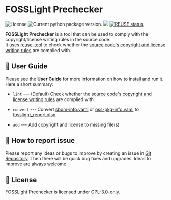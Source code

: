 <!--
Copyright (c) 2021 LG Electronics
SPDX-License-Identifier: GPL-3.0-only
 -->
# FOSSLight Prechecker

<img src="https://img.shields.io/pypi/l/fosslight-prechecker" alt="License" /> <img src="https://img.shields.io/pypi/v/fosslight_prechecker" alt="Current python package version." /> <img src="https://img.shields.io/pypi/pyversions/fosslight_prechecker" /> [![REUSE status](https://api.reuse.software/badge/github.com/fosslight/fosslight_prechecker)](https://api.reuse.software/info/github.com/fosslight/fosslight_prechecker)

**FOSSLight Prechecker** is a tool that can be used to comply with the copyright/license writing rules in the source code.     
It uses [reuse-tool][ret] to check whether the [source code's copyright and license writing rules][rule] are complied with.

[ret]: https://github.com/fsfe/reuse-tool
[rule]: https://opensource.lge.com/guide/19

## 📖 User Guide
Please see the [**User Guide**](https://fosslight.org/fosslight-guide-en/scanner/1_prechecker.html) for more information on how to install and run it.    
Here a short summary:    

- `lint` --- (Default) Check whether the [source code's copyright and license writing rules][rule] are complied with.

- `convert` --- Convert [sbom-info.yaml](https://github.com/fosslight/fosslight_prechecker/blob/main/tests/convert/sbom-info.yaml) or [oss-pkg-info.yaml](https://github.com/fosslight/fosslight_prechecker/blob/main/tests/convert/oss-pkg-info.yaml) to [fosslight_report.xlsx](https://fosslight.org/fosslight-guide-en/learn/2_fosslight_report.html).

- `add` --- Add copyright and license to missing file(s)


## 👏 How to report issue

Please report any ideas or bugs to improve by creating an issue in [Git Repository][repo]. Then there will be quick bug fixes and upgrades. Ideas to improve are always welcome.

[repo]: https://github.com/fosslight/fosslight_prechecker/issues

## 📄 License  
FOSSLight Prechecker is licensed under [GPL-3.0-only][l].

[l]: https://github.com/fosslight/fosslight_prechecker/blob/main/LICENSE

